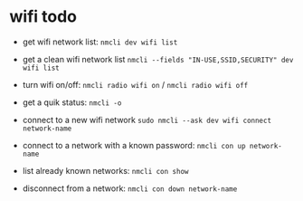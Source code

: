 # wifi todo

- get wifi network list:
`nmcli dev wifi list`

- get a clean wifi network list
`nmcli --fields "IN-USE,SSID,SECURITY" dev wifi list`

- turn wifi on/off:
`nmcli radio wifi on` /
`nmcli radio wifi off`

- get a quik status:
`nmcli -o`

- connect to a new wifi network
`sudo nmcli --ask dev wifi connect network-name`

- connect to a network with a known password:
`nmcli con up network-name`

- list already known networks:
`nmcli con show`

- disconnect from a network:
`nmcli con down network-name`
